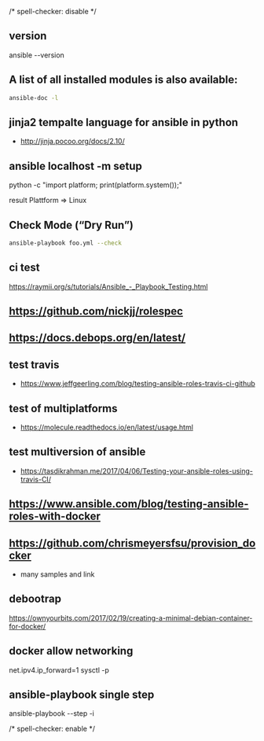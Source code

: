 <!-- markdownlint-disable -->
/* spell-checker: disable */

## version
ansible --version

## A list of all installed modules is also available:

```bash
ansible-doc -l
```

## jinja2 tempalte language for ansible in python
- http://jinja.pocoo.org/docs/2.10/

## ansible localhost -m setup
python -c "import platform; print(platform.system());"

result Plattform => Linux

## Check Mode (“Dry Run”)
```bash
ansible-playbook foo.yml --check
```

## ci test
https://raymii.org/s/tutorials/Ansible_-_Playbook_Testing.html


## https://github.com/nickjj/rolespec

## https://docs.debops.org/en/latest/


## test travis
- https://www.jeffgeerling.com/blog/testing-ansible-roles-travis-ci-github

## test of multiplatforms
- https://molecule.readthedocs.io/en/latest/usage.html

## test multiversion of ansible
- https://tasdikrahman.me/2017/04/06/Testing-your-ansible-roles-using-travis-CI/


## https://www.ansible.com/blog/testing-ansible-roles-with-docker


## https://github.com/chrismeyersfsu/provision_docker
- many samples and link

## debootrap
https://ownyourbits.com/2017/02/19/creating-a-minimal-debian-container-for-docker/


## docker allow networking
net.ipv4.ip_forward=1
sysctl -p


## ansible-playbook single step
ansible-playbook --step -i <inventory>  <playbook>



<!-- markdownlint-enable -->
/* spell-checker: enable */